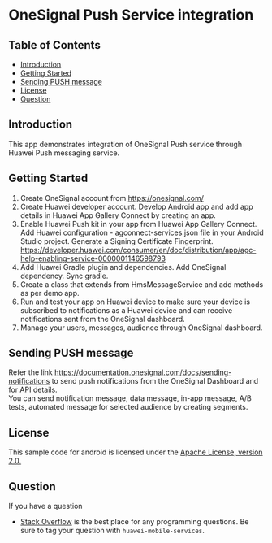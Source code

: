 # OneSignal Push Service integration

## Table of Contents
 * [Introduction](#introduction)
 * [Getting Started](#getting-started)
 * [Sending PUSH message](#sending-push-message)
 * [License](#license) 
 * [Question](#question) 
 

## Introduction
This app demonstrates integration of OneSignal Push service through Huawei Push messaging service.

## Getting Started
1. Create OneSignal account from https://onesignal.com/ 
2. Create Huawei developer account. Develop Android app and add app details in Huawei App Gallery Connect by creating an app.
3. Enable Huawei Push kit in your app from Huawei App Gallery Connect. Add Huawei configuration - agconnect-services.json file in your Android Studio project.
   Generate a Signing Certificate Fingerprint.
   https://developer.huawei.com/consumer/en/doc/distribution/app/agc-help-enabling-service-0000001146598793
4. Add Huawei Gradle plugin and dependencies. Add OneSignal dependency. Sync gradle.
5. Create a class that extends from HmsMessageService and add methods as per demo app.
6. Run and test your app on Huawei device to make sure your device is subscribed to notifications as a Huawei device and can receive notifications sent from the 
   OneSignal dashboard.
8. Manage your users, messages, audience through OneSignal dashboard.


## Sending PUSH message
Refer the link https://documentation.onesignal.com/docs/sending-notifications to send push notifications from the OneSignal Dashboard and for API details.  
You can send notification message, data message, in-app message, A/B tests, automated message for selected audience by creating segments.

## License
This sample code for android is licensed under the [Apache License, version 2.0.](http://www.apache.org/licenses/LICENSE-2.0)

## Question
If you have a question 
- [Stack Overflow](https://stackoverflow.com/questions/tagged/huawei-mobile-services) is the best place for any programming questions. 
  Be sure to tag your question with `huawei-mobile-services`.

